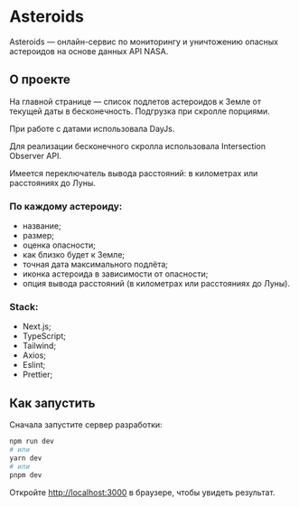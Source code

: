 # Asteroids

Asteroids — онлайн-сервис по мониторингу и уничтожению опасных астероидов на основе данных API NASA.

## О проекте

На главной странице — список подлетов астероидов к Земле от текущей даты в бесконечность. Подгрузка при скролле
порциями.

При работе с датами использовала DayJs.

Для реализации бесконечного скролла использовала Intersection Observer API.

Имеется переключатель вывода расстояний: в километрах или расстояниях до Луны.

### По каждому астероиду: 
* название;
* размер; 
* оценка опасности; 
* как близко будет к Земле; 
* точная дата максимального подлёта;
* иконка астероида в зависимости от опасности; 
* опция вывода расстояний (в километрах или расстояниях до Луны).

### Stack:

* Next.js;
* TypeScript;
* Tailwind;
* Axios;
* Eslint;
* Prettier;

## Как запустить

Сначала запустите сервер разработки:

```bash
npm run dev
# или
yarn dev
# или
pnpm dev
```

Откройте [http://localhost:3000](http://localhost:3000) в браузере, чтобы увидеть результат.
